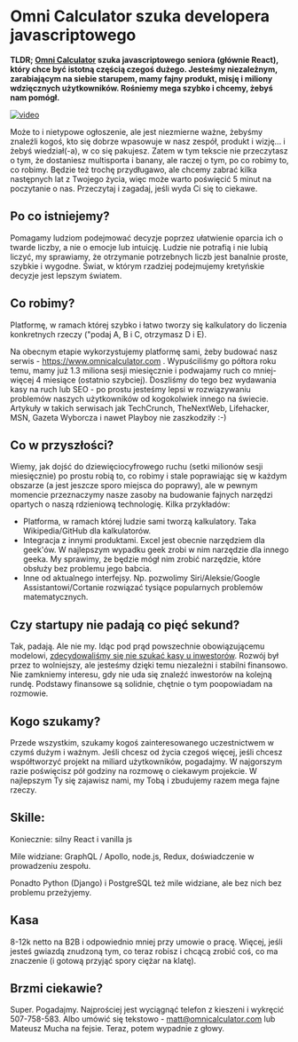 # Omni Calculator szuka developera javascriptowego

**TLDR; [Omni Calculator](https://www.omnicalculator.com) szuka javascriptowego seniora (głównie React), który chce być istotną częścią czegoś dużego. Jesteśmy niezależnym, zarabiającym na siebie starupem, mamy fajny produkt, misję i miliony wdzięcznych użytkowników. Rośniemy mega szybko i chcemy, żebyś nam pomógł.**

[![video](https://d19bmpuck59ajs.cloudfront.net/wp-content/uploads/2015/02/youtube-vid.jpg)](https://www.youtube.com/watch?v=bA_FenPhOHs)

Może to i nietypowe ogłoszenie, ale jest niezmierne ważne, żebyśmy znaleźli kogoś, kto się dobrze wpasowuje w nasz zespół, produkt i wizję... i żebyś wiedział(-a), w co się pakujesz.  Zatem w tym tekscie nie przeczytasz o tym, że dostaniesz multisporta i banany, ale raczej o tym, po co robimy to, co robimy.  Będzie też trochę przydługawo, ale chcemy zabrać kilka następnych lat z Twojego życia, więc może warto poświęcić 5 minut na poczytanie o nas.  Przeczytaj i zagadaj, jeśli wyda Ci się to ciekawe.

## Po co istniejemy?

Pomagamy ludziom podejmować decyzje poprzez ułatwienie oparcia ich o twarde liczby, a nie o emocje lub intuicję.  Ludzie nie potrafią i nie lubią liczyć, my sprawiamy, że otrzymanie potrzebnych liczb jest banalnie proste, szybkie i wygodne. Świat, w którym rzadziej podejmujemy kretyńskie decyzje jest lepszym światem.


## Co robimy?

Platformę, w ramach której szybko i łatwo tworzy się kalkulatory do liczenia konkretnych rzeczy ("podaj A, B i C, otrzymasz D i E).

Na obecnym etapie wykorzystujemy platformę sami, żeby budować nasz serwis - https://www.omnicalculator.com .  Wypuściliśmy go półtora roku temu, mamy już 1.3 miliona sesji miesięcznie i podwajamy ruch co mniej-więcej 4 miesiące (ostatnio szybciej). Doszliśmy do tego bez wydawania kasy na ruch lub SEO - po prostu jesteśmy lepsi w rozwiązywaniu problemów naszych użytkowników od kogokolwiek innego na świecie.  Artykuły w takich serwisach jak TechCrunch, TheNextWeb, Lifehacker, MSN, Gazeta Wyborcza i nawet Playboy nie zaszkodziły :-)

## Co w przyszłości?

Wiemy, jak dojść do dziewięciocyfrowego ruchu (setki milionów sesji miesięcznie) po prostu robią to, co robimy i stale poprawiając się w każdym obszarze (a jest jeszcze sporo miejsca do poprawy), ale w pewnym momencie przeznaczymy nasze zasoby na budowanie fajnych narzędzi opartych o naszą rdzieniową technologię. Kilka przykładów:

 * Platforma, w ramach której ludzie sami tworzą kalkulatory. Taka Wikipedia/GitHub dla kalkulatorów.
 * Integracja z innymi produktami.  Excel jest obecnie narzędziem dla geek'ów.  W najlepszym wypadku geek zrobi w nim narzędzie dla innego geeka.  My sprawimy, że będzie mógł nim zrobić narzędzie, które obsłuży bez problemu jego babcia.
 * Inne od aktualnego interfejsy.  Np. pozwolimy Siri/Aleksie/Google Assistantowi/Cortanie rozwiązać tysiące popularnych problemów matematycznych.
 
 ## Czy startupy nie padają co pięć sekund?
 
Tak, padają.  Ale nie my.  Idąc pod prąd powszechnie obowiązującemu modelowi, [zdecydowaliśmy się nie szukać kasy u inwestorów](https://blog.omnicalculator.com/not-raising/).  Rozwój był przez to wolniejszy, ale jesteśmy dzięki temu niezależni i stabilni finansowo.  Nie zamkniemy interesu, gdy nie uda się znaleźć inwestorów na kolejną rundę.  Podstawy finansowe są solidnie, chętnie o tym poopowiadam na rozmowie.
 
## Kogo szukamy?
 
Przede wszystkim, szukamy kogoś zainteresowanego uczestnictwem w czymś dużym i ważnym.  Jeśli chcesz od życia czegoś więcej, jeśli chcesz współtworzyć projekt na miliard użytkowników, pogadajmy.  W najgorszym razie poświęcisz pół godziny na rozmowę o ciekawym projekcie.  W najlepszym Ty się zajawisz nami, my Tobą i zbudujemy razem mega fajne rzeczy.
 
## Skille:
 
Koniecznie: silny React i vanilla js
 
Mile widziane: GraphQL / Apollo, node.js, Redux, doświadczenie w prowadzeniu zespołu.

Ponadto Python (Django) i PostgreSQL też mile widziane, ale bez nich bez problemu przeżyjemy.

## Kasa

8-12k netto na B2B i odpowiednio mniej przy umowie o pracę.  Więcej, jeśli jesteś gwiazdą znudzoną tym, co teraz robisz i chcącą zrobić coś, co ma znaczenie (i gotową przyjąć spory ciężar na klatę).

## Brzmi ciekawie?

Super.  Pogadajmy.  Najprościej jest wyciągnąć telefon z kieszeni i wykręcić 507-758-583.  Albo umówić się tekstowo - matt@omnicalculator.com lub Mateusz Mucha na fejsie.  Teraz, potem wypadnie z głowy.
